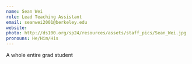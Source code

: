 ```yaml
---
name: Sean Wei
role: Lead Teaching Assistant
email: seanwei2001@berkeley.edu
website:
photo: http://ds100.org/sp24/resources/assets/staff_pics/Sean_Wei.jpg
pronouns: He/Him/His
---
```


A whole entire grad student
